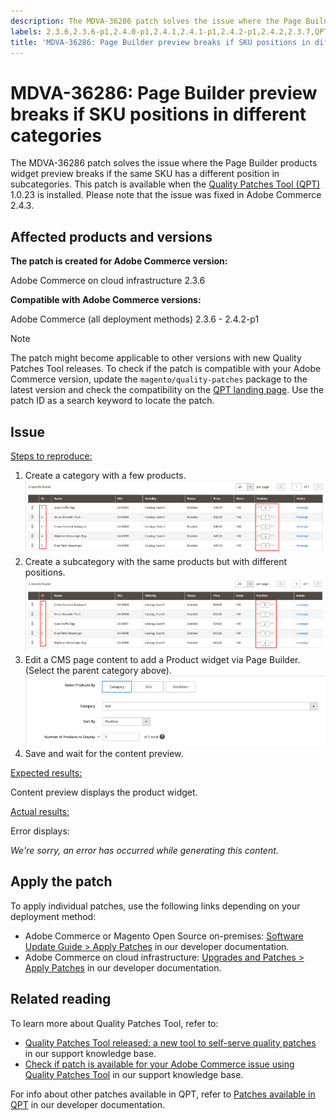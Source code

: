 ```yaml
---
description: The MDVA-36286 patch solves the issue where the Page Builder products widget preview breaks if the same SKU has a different position in subcategories. This patch is available when the [Quality Patches Tool (QPT)](https://support.magento.com/hc/en-us/articles/360047139492) 1.0.23 is installed. Please note that the issue was fixed in Adobe Commerce 2.4.3.
labels: 2.3.6,2.3.6-p1,2.4.0-p1,2.4.1,2.4.1-p1,2.4.2-p1,2.4.2,2.3.7,QPT 1.0.23,QPT patches,Magento Commerce,Magento Commerce Cloud,Quality Patches Tool,support tools,products,Page Builder,SKU,Adobe Commerce,cloud infrastructure,on-premises
title: 'MDVA-36286: Page Builder preview breaks if SKU positions in different categories'
---
```


# MDVA-36286: Page Builder preview breaks if SKU positions in different categories

The MDVA-36286 patch solves the issue where the Page Builder products widget preview breaks if the same SKU has a different position in subcategories. This patch is available when the [Quality Patches Tool (QPT)](https://support.magento.com/hc/en-us/articles/360047139492) 1.0.23 is installed. Please note that the issue was fixed in Adobe Commerce 2.4.3.

## Affected products and versions

**The patch is created for Adobe Commerce version:**

Adobe Commerce on cloud infrastructure 2.3.6

**Compatible with Adobe Commerce versions:**

 Adobe Commerce (all deployment methods) 2.3.6 - 2.4.2-p1

>[!NOTE]
>
>The patch might become applicable to other versions with new Quality Patches Tool releases. To check if the patch is compatible with your Adobe Commerce version, update the `magento/quality-patches` package to the latest version and check the compatibility on the [QPT landing page](https://devdocs.magento.com/quality-patches/tool.html#patch-grid). Use the patch ID as a search keyword to locate the patch.

## Issue

<u>Steps to reproduce:</u>

1. Create a category with a few products.
        ![products_magento_ordered.png](assets/products_magento_ordered.png)  
1. Create a subcategory with the same products but with different positions.
        ![products_magento_different_position.png](assets/products_magento_different_position.png)
1. Edit a CMS page content to add a Product widget via Page Builder. (Select the parent category above).
        ![cms_page_magento.png](assets/cms_page_magento.png)
1. Save and wait for the content preview.

<u>Expected results:</u>

Content preview displays the product widget.

<u>Actual results:</u>

Error displays:

*We're sorry, an error has occurred while generating this content.*

## Apply the patch

To apply individual patches, use the following links depending on your deployment method:

* Adobe Commerce or Magento Open Source on-premises: [Software Update Guide > Apply Patches](https://devdocs.magento.com/guides/v2.4/comp-mgr/patching/mqp.html) in our developer documentation.
* Adobe Commerce on cloud infrastructure: [Upgrades and Patches > Apply Patches](https://devdocs.magento.com/cloud/project/project-patch.html) in our developer documentation.

## Related reading

To learn more about Quality Patches Tool, refer to:

* [Quality Patches Tool released: a new tool to self-serve quality patches](https://support.magento.com/hc/en-us/articles/360047139492) in our support knowledge base.
* [Check if patch is available for your Adobe Commerce issue using Quality Patches Tool](https://support.magento.com/hc/en-us/articles/360047125252) in our support knowledge base.

For info about other patches available in QPT, refer to [Patches available in QPT](https://devdocs.magento.com/quality-patches/tool.html#patch-grid) in our developer documentation.